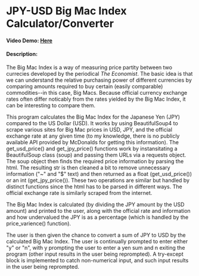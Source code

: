 # JPY-USD Big Mac Index Calculator/Converter
#### Video Demo: [Here](https://youtu.be/Y7olNw3FjB4)
#### Description:
The Big Mac Index is a way of measuring price partity between two currecies developed by the periodical *The Economist*. The basic idea is that we can understand the relative purchasing power of different currencies by comparing amounts required to buy certain (easily comparable) commodities--in this case, Big Macs. Because official currency exchange rates often differ noticably from the rates yielded by the Big Mac Index, it can be interesting to compare them.

This program calculates the Big Mac Index for the Japanese Yen (JPY) compared to the US Dollar (USD). It works by using BeautifulSoup4 to scrape various sites for Big Mac prices in USD, JPY, and the official exchange rate at any given time (to my knowledge, there is no publicly available API provided by McDonalds for getting this information). The get_usd_price() and get_jpy_price() functions work by instansitating a BeautifulSoup class (soup) and passing them URLs via a requests object. The soup object then finds the required price information by parsing the html. The resulting str is then cleaned a bit to remove unnecessary information ("~" and "$" text) and then returned as a float (get_usd_price()) or an int (get_jpy_price()). These two operations are similar but handled by distinct functions since the html has to be parsed in different ways. The official exchange rate is similarly scraped from the internet.

The Big Mac Index is calculated (by dividing the JPY amount by the USD amount) and printed to the user, along with the official rate and information and how undervalued the JPY is as a percentage (which is handled by the price_varience() function).

The user is then given the chance to convert a sum of JPY to USD by the calculated Big Mac Index. The user is continually prompted to enter either "y" or "n", with y prompting the user to enter a yen sum and n exiting the program (other input results in the user being reprompted). A try-except block is implemented to catch non-numerical input, and such input results in the user being reprompted.